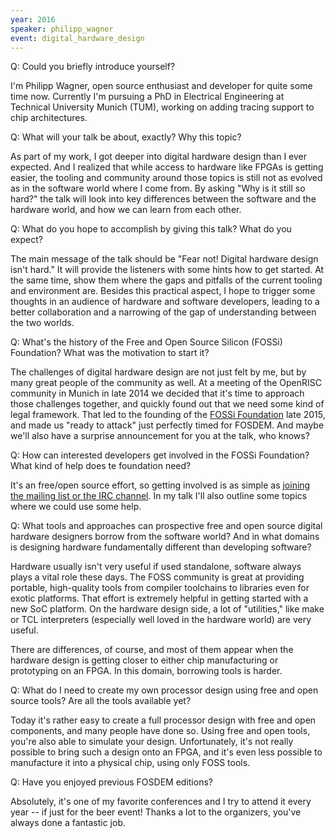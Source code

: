 ```yaml
---
year: 2016
speaker: philipp_wagner
event: digital_hardware_design
---
```


Q: Could you briefly introduce yourself? 

I'm Philipp Wagner, open source enthusiast and developer for quite some time now. Currently I'm pursuing a PhD in Electrical Engineering at Technical University Munich (TUM), working on adding tracing support to chip architectures.

Q: What will your talk be about, exactly? Why this topic?

As part of my work, I got deeper into digital hardware design than I ever expected. And I realized that while access to hardware like FPGAs is getting easier, the tooling and community around those topics is still not as evolved as in the software world where I come from. By asking "Why is it still so hard?" the talk will look into key differences between the software and the hardware world, and how we can learn from each other.

Q: What do you hope to accomplish by giving this talk? What do you expect?

The main message of the talk should be "Fear not! Digital hardware design isn't hard." It will provide the listeners with some hints how to get started. At the same time, show them where the gaps and pitfalls of the current tooling and environment are. Besides this practical aspect, I hope to trigger some thoughts in an audience of hardware and software developers, leading to a better collaboration and a narrowing of the gap of understanding between the two worlds.

Q: What's the history of the Free and Open Source Silicon (FOSSi) Foundation? What was the motivation to start it?

The challenges of digital hardware design are not just felt by me, but by many great people of the community as well. At a meeting of the OpenRISC community in Munich in late 2014 we decided that it's time to approach those challenges together, and quickly found out that we need some kind of legal framework. That led to the founding of the [FOSSi Foundation](http://fossi-foundation.org/) late 2015, and made us "ready to attack" just perfectly timed for FOSDEM. And maybe we'll also have a surprise announcement for you at the talk, who knows?

Q: How can interested developers get involved in the FOSSi Foundation? What kind of help does te foundation need?

It's an free/open source effort, so getting involved is as simple as [joining the mailing list or the IRC channel](http://fossi-foundation.org/getinvolved.html). In my talk I'll also outline some topics where we could use some help.

Q: What tools and approaches can prospective free and open source digital hardware designers borrow from the software world? And in what domains is designing hardware fundamentally different than developing software?

Hardware usually isn't very useful if used standalone, software always plays a vital role these days. The FOSS community is great at providing portable, high-quality tools from compiler toolchains to libraries even for exotic platforms. That effort is extremely helpful in getting started with a new SoC platform. On the hardware design side, a lot of "utilities," like make or TCL interpreters (especially well loved in the hardware world) are very useful.

There are differences, of course, and most of them appear when the hardware design is getting closer to either chip manufacturing or prototyping on an FPGA. In this domain, borrowing tools is harder.

Q: What do I need to create my own processor design using free and open source tools? Are all the tools available yet?

Today it's rather easy to create a full processor design with free and open components, and many people have done so. Using free and open tools, you're also able to simulate your design. Unfortunately, it's not really possible to bring such a design onto an FPGA, and it's even less possible to manufacture it into a physical chip, using only FOSS tools.

Q: Have you enjoyed previous FOSDEM editions?

Absolutely, it's one of my favorite conferences and I try to attend it every year -- if just for the beer event! Thanks a lot to the organizers, you've always done a fantastic job.
